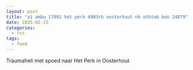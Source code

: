 ```yaml
---
layout: post
title: "a1 ambu 17992 het perk 4903rb oosterhout nb othtnb bon 24879"
date: 2025-02-15
categories: 
  - rss
tags: 
  - feed
---
```


Traumaheli met spoed naar Het Perk in Oosterhout
